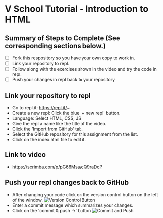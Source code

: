 # V School Tutorial - Introduction to HTML

## Summary of Steps to Complete (See corresponding sections below.)
- [ ] Fork this respository so you have your own copy to work in.
- [ ] Link your repository to repl.
- [ ] Follow along with the exercises shown in the video and try the code in repl.
- [ ] Push your changes in repl back to your repository

## Link your repository to repl
* Go to repl.it: https://repl.it/~
* Create a new repl: Click the blue '+ new repl' button.
* Language: Select HTML, CSS, JS
* Give the repl a name like the title of the video.
* Click the 'Import from GitHub' tab.
* Select the GitHub repository for this assignment from the list.
* Click on the index.html file to edit it. 

## Link to video
* https://scrimba.com/p/pG66Msa/cQ9raDcP

## Push your repl changes back to GitHub
* After changing your code click on the version control button on the left of the window.
![Version Control Button](https://github.com/cmcntsh/N6806_Fall2020_DevNotes/blob/master/Images/replVersionControl.JPG)
* Enter a commit message which summarizes your changes.
* Click on the 'commit & push ->' button
![Commit and Push](https://github.com/cmcntsh/N6806_Fall2020_DevNotes/blob/master/Images/replGitCommit.JPG)
